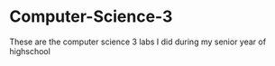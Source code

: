 # Computer-Science-3
These are the computer science 3 labs I did during my senior year of highschool
